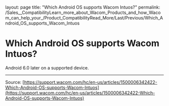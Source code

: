 layout: page
title: "Which Android OS supports Wacom Intuos?"
permalink: /Sales__CompatibilityLearn_more_about_Wacom_Products_and_how_Wacom_can_help_your_/Product_CompatibilityRead_More/Last/Previous/Which_Android_OS_supports_Wacom_Intuos

# Which Android OS supports Wacom Intuos?

Android 6.0 later on a supported device.

---
Source: [https://support.wacom.com/hc/en-us/articles/1500006342422-Which-Android-OS-supports-Wacom-Intuos](https://support.wacom.com/hc/en-us/articles/1500006342422-Which-Android-OS-supports-Wacom-Intuos)
